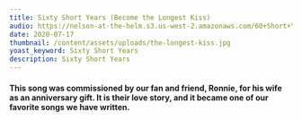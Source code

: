 ```yaml
---
title: Sixty Short Years (Become the Longest Kiss)
audio: https://nelson-at-the-helm.s3.us-west-2.amazonaws.com/60+Short+Years+(Become+The+Longest+Kiss)_16b_44.1k.mp3
date: 2020-07-17
thumbnail: /content/assets/uploads/the-longest-kiss.jpg
yoast_keyword: Sixty Short Years
description: Sixty Short Years
---
```


#### This song was commissioned by our fan and friend, Ronnie, for his wife as an anniversary gift. It is their love story, and it became one of our favorite songs we have written.
